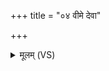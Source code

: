 +++
title = "०४ वीमे देवा"

+++
<details><summary>मूलम् (VS)</summary>

वी᳡मे दे॒वा अ॑क्रंस॒ताध्व॒र्यो क्षि॒प्रं प्र॒चर॑। सु॑स॒त्यमिद्गवा॑म॒स्यसि॑ प्रखु॒दसि॑ ॥
</details>